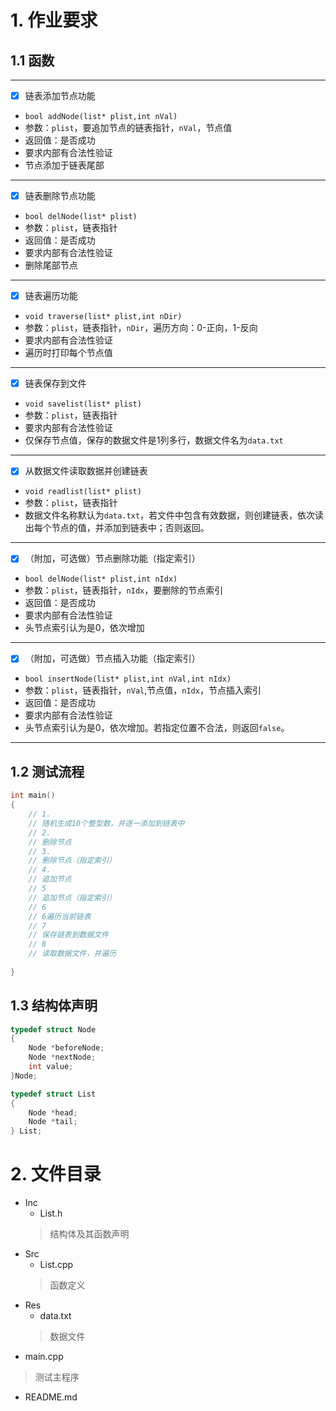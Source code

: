 <!--
 * @Date: 2023-09-20 15:18:25
 * @LastEditors: Heng-Mei l888999666y@gmail.com
 * @LastEditTime: 2023-09-21 13:00:09
 * @FilePath: \homework_1\README.md
-->
# 1.    作业要求
## 1.1  函数
---
- [x] 链表添加节点功能  
-   `bool addNode(list* plist,int nVal)`    
-   参数：`plist`，要追加节点的链表指针，`nVal`，节点值 
-   返回值：是否成功    
-   要求内部有合法性验证    
-   节点添加于链表尾部  
---
- [x] 链表删除节点功能    
-   `bool delNode(list* plist)`
-   参数：`plist`，链表指针   
-   返回值：是否成功    
-   要求内部有合法性验证    
-   删除尾部节点 
---
- [x] 链表遍历功能  
-   `void traverse(list* plist,int nDir)`    
-   参数：`plist`，链表指针，`nDir`，遍历方向：0-正向，1-反向   
-   要求内部有合法性验证    
-   遍历时打印每个节点值   
---
- [x] 链表保存到文件
-   `void savelist(list* plist)`
-   参数：`plist`，链表指针
-   要求内部有合法性验证
-   仅保存节点值，保存的数据文件是1列多行，数据文件名为`data.txt` 
---
- [x] 从数据文件读取数据并创建链表    
-   `void readlist(list* plist)` 
-   参数：`plist`，链表指针   
-   数据文件名称默认为`data.txt`，若文件中包含有效数据，则创建链表，依次读出每个节点的值，并添加到链表中；否则返回。  
---
- [x] （附加，可选做）节点删除功能（指定索引）    
-   `bool delNode(list* plist,int nIdx)` 
-   参数：`plist`，链表指针，`nIdx`，要删除的节点索引   
-   返回值：是否成功    
-   要求内部有合法性验证    
-   头节点索引认为是0，依次增加 
---
- [x] （附加，可选做）节点插入功能（指定索引）    
-   `bool insertNode(list* plist,int nVal,int nIdx)` 
-   参数：`plist`，链表指针，`nVal`,节点值，`nIdx`，节点插入索引  
-   返回值：是否成功    
-   要求内部有合法性验证    
-   头节点索引认为是0，依次增加。若指定位置不合法，则返回`false`。    
---
##  1.2 测试流程
```c++
int main()
{
    // 1.
    // 随机生成10个整型数，并逐一添加到链表中
    // 2.
    // 删除节点
    // 3.
    // 删除节点（指定索引）
    // 4.
    // 追加节点
    // 5
    // 追加节点（指定索引）
    // 6
    // 6遍历当前链表
    // 7
    // 保存链表到数据文件
    // 8
    // 读取数据文件，并遍历
    
}
``` 
##  1.3 结构体声明
```c++
typedef struct Node
{
    Node *beforeNode;
    Node *nextNode;
    int value;
}Node;

typedef struct List
{
    Node *head;
    Node *tail;
} List;
``` 

#   2.  文件目录
-   Inc
    -   List.h
    >   结构体及其函数声明 
-   Src
    -   List.cpp
    >   函数定义
-   Res
    -   data.txt
    >   数据文件   
-   main.cpp
>   测试主程序
-   README.md
